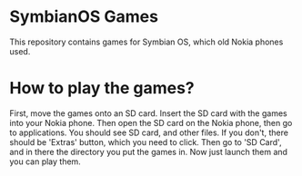 # SymbianOS Games
This repository contains games for Symbian OS, which old Nokia phones used.
# How to play the games?
First, move the games onto an SD card. Insert the SD card with the games into your Nokia phone. Then open the SD card on the Nokia phone, then go to applications. You should see SD card, and other files. If you don't, there should be 'Extras' button, which you need to click. Then go to 'SD Card', and in there the directory you put the games in. Now just launch them and you can play them.
